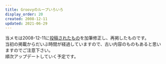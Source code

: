 ```yaml
---
title: Groovyのループいろいろ
display_order: 20
created: 2008-12-11
updated: 2021-06-29
---
```

当メモは2008-12-11に[投稿されたもの](https://npnl.hatenablog.jp/entry/20081211/1229015622)を加筆修正し、再掲したものです。  
当初の掲載からだいぶ時間が経過していますので、古い内容のものもあると思いますのでご注意下さい。  
順次アップデートしていく予定です。
